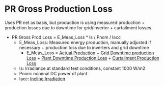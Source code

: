 # PR Gross Production Loss

Uses PR net as basis, but production is using measured production + production losses due to downtime for grid/inverter + curtailment losses.

- PR Gross Prod Loss = E_Meas_Loss * Is / Pnom / Iacc
    - E_Meas_Loss: Measured energy production, manually adjusted if necessary + production loss due to inverters and grid downtime
        - E_Meas_Loss = [Actual Production](../yield_and_weather/actual_production.md) + [Grid Downtime production Loss](../production_losses/grid_down_time_production_losses.md) + [Plant Downtime Production Loss](../production_losses/plant_down_time_production_losses.md) + [Curtailment Production Loss](../production_losses/curtailment_production_losses.md) 
    - Is: Irradiance at standard test conditions, constant 1000 W/m2
    - Pnom: nominal DC power of plant
    - Iacc: [Incline Irradiation](../yield_and_weather/incline_irradiation.md)
      


